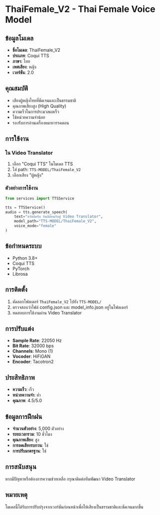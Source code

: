 # ThaiFemale_V2 - Thai Female Voice Model

## ข้อมูลโมเดล

- **ชื่อโมเดล**: ThaiFemale_V2
- **ประเภท**: Coqui TTS
- **ภาษา**: ไทย
- **เพศเสียง**: หญิง
- **เวอร์ชัน**: 2.0

## คุณสมบัติ

- เสียงผู้หญิงไทยที่ชัดเจนและเป็นธรรมชาติ
- คุณภาพเสียงสูง (High Quality)
- ความเร็วในการประมวลผลเร็ว
- ใช้หน่วยความจำน้อย
- รองรับการอ่านเครื่องหมายวรรคตอน

## การใช้งาน

### ใน Video Translator

1. เลือก "Coqui TTS" ในโมเดล TTS
2. ใส่ path: `TTS-MODEL/ThaiFemale_V2`
3. เลือกเสียง "ผู้หญิง"

### ตัวอย่างการใช้งาน

```python
from services import TTSService

tts = TTSService()
audio = tts.generate_speech(
    text="สวัสดีครับ ยินดีต้อนรับสู่ Video Translator",
    model_path="TTS-MODEL/ThaiFemale_V2",
    voice_mode="female"
)
```

## ข้อกำหนดระบบ

- Python 3.8+
- Coqui TTS
- PyTorch
- Librosa

## การติดตั้ง

1. คัดลอกโฟลเดอร์ `ThaiFemale_V2` ไปยัง `TTS-MODEL/`
2. ตรวจสอบว่าไฟล์ config.json และ model_info.json อยู่ในโฟลเดอร์
3. ทดสอบการใช้งานผ่าน Video Translator

## การปรับแต่ง

- **Sample Rate**: 22050 Hz
- **Bit Rate**: 32000 bps
- **Channels**: Mono (1)
- **Vocoder**: HiFiGAN
- **Encoder**: Tacotron2

## ประสิทธิภาพ

- **ความเร็ว**: เร็ว
- **หน่วยความจำ**: ต่ำ
- **คุณภาพ**: 4.5/5.0

## ข้อมูลการฝึกฝน

- **จำนวนตัวอย่าง**: 5,000 ตัวอย่าง
- **ระยะเวลารวม**: 10 ชั่วโมง
- **คุณภาพเสียง**: สูง
- **การลดเสียงรบกวน**: ใช่
- **การปรับมาตรฐาน**: ใช่

## การสนับสนุน

หากมีปัญหาหรือต้องการความช่วยเหลือ กรุณาติดต่อทีมพัฒนา Video Translator

## หมายเหตุ

โมเดลนี้ได้รับการปรับปรุงจากเวอร์ชันก่อนหน้าเพื่อให้เสียงเป็นธรรมชาติและชัดเจนมากขึ้น 
